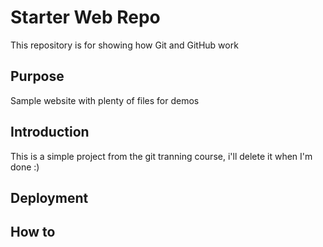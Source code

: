 # Starter Web Repo

This repository is for showing how Git and GitHub work

## Purpose

Sample website with plenty of files for demos

## Introduction

This is a simple project from the git tranning course, i'll delete it when I'm done :)

## Deployment

## How to